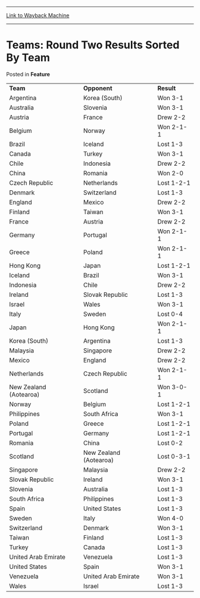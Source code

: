
---
[Link to Wayback Machine](https://web.archive.org/web/20171031044901/https://magic.wizards.com/en/articles/archive/feature/teams-round-two-results-sorted-team-2000-01-01)

[_metadata_:wayback_url]:- "https://magic.wizards.com/en/articles/archive/feature/teams-round-two-results-sorted-team-2000-01-01"
[_metadata_:wayback_raw_url]:- "https://web.archive.org/web/20171031044901id_/https://magic.wizards.com/en/articles/archive/feature/teams-round-two-results-sorted-team-2000-01-01"
[_metadata_:wayback_capture_timestamp]:- "2017-10-31 04:49:01+00:00"
[_metadata_:description]:- "Team Opponent Result Argentina Korea (South) Won 3-1 Australia Slovenia Won 3-1 Austria France Drew 2-2 Belgium Norway Won 2-1-1 Brazil Iceland Lost 1-3 Canada"
[_metadata_:generator]:- "Drupal 7 (http://drupal.org)"
[_metadata_:publish_date]:- "2000-01-01"
---


Teams: Round Two Results Sorted By Team
=======================================



 Posted in **Feature**














|  |  |  |
| --- | --- | --- |
| **Team** | **Opponent** | **Result** |
| Argentina | Korea (South) | Won 3-1 |
| Australia | Slovenia | Won 3-1 |
| Austria | France | Drew 2-2 |
| Belgium | Norway | Won 2-1-1 |
| Brazil | Iceland | Lost 1-3 |
| Canada | Turkey | Won 3-1 |
| Chile | Indonesia | Drew 2-2 |
| China | Romania | Won 2-0 |
| Czech Republic | Netherlands | Lost 1-2-1 |
| Denmark | Switzerland | Lost 1-3 |
| England | Mexico | Drew 2-2 |
| Finland | Taiwan | Won 3-1 |
| France | Austria | Drew 2-2 |
| Germany | Portugal | Won 2-1-1 |
| Greece | Poland | Won 2-1-1 |
| Hong Kong | Japan | Lost 1-2-1 |
| Iceland | Brazil | Won 3-1 |
| Indonesia | Chile | Drew 2-2 |
| Ireland | Slovak Republic | Lost 1-3 |
| Israel | Wales | Won 3-1 |
| Italy | Sweden | Lost 0-4 |
| Japan | Hong Kong | Won 2-1-1 |
| Korea (South) | Argentina | Lost 1-3 |
| Malaysia | Singapore | Drew 2-2 |
| Mexico | England | Drew 2-2 |
| Netherlands | Czech Republic | Won 2-1-1 |
| New Zealand (Aotearoa) | Scotland | Won 3-0-1 |
| Norway | Belgium | Lost 1-2-1 |
| Philippines | South Africa | Won 3-1 |
| Poland | Greece | Lost 1-2-1 |
| Portugal | Germany | Lost 1-2-1 |
| Romania | China | Lost 0-2 |
| Scotland | New Zealand (Aotearoa) | Lost 0-3-1 |
| Singapore | Malaysia | Drew 2-2 |
| Slovak Republic | Ireland | Won 3-1 |
| Slovenia | Australia | Lost 1-3 |
| South Africa | Philippines | Lost 1-3 |
| Spain | United States | Lost 1-3 |
| Sweden | Italy | Won 4-0 |
| Switzerland | Denmark | Won 3-1 |
| Taiwan | Finland | Lost 1-3 |
| Turkey | Canada | Lost 1-3 |
| United Arab Emirate | Venezuela | Lost 1-3 |
| United States | Spain | Won 3-1 |
| Venezuela | United Arab Emirate | Won 3-1 |
| Wales | Israel | Lost 1-3 |







